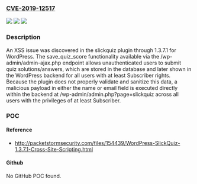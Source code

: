 ### [CVE-2019-12517](https://cve.mitre.org/cgi-bin/cvename.cgi?name=CVE-2019-12517)
![](https://img.shields.io/static/v1?label=Product&message=n%2Fa&color=blue)
![](https://img.shields.io/static/v1?label=Version&message=n%2Fa&color=blue)
![](https://img.shields.io/static/v1?label=Vulnerability&message=n%2Fa&color=brighgreen)

### Description

An XSS issue was discovered in the slickquiz plugin through 1.3.7.1 for WordPress. The save_quiz_score functionality available via the /wp-admin/admin-ajax.php endpoint allows unauthenticated users to submit quiz solutions/answers, which are stored in the database and later shown in the WordPress backend for all users with at least Subscriber rights. Because the plugin does not properly validate and sanitize this data, a malicious payload in either the name or email field is executed directly within the backend at /wp-admin/admin.php?page=slickquiz across all users with the privileges of at least Subscriber.

### POC

#### Reference
- http://packetstormsecurity.com/files/154439/WordPress-SlickQuiz-1.3.7.1-Cross-Site-Scripting.html

#### Github
No GitHub POC found.

